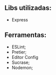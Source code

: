 ## Libs utilizadas:
- Express

## Ferramentas:
- ESLint;
- Pretier;
- Editor Config
- Sucrase;
- Nodemon;

